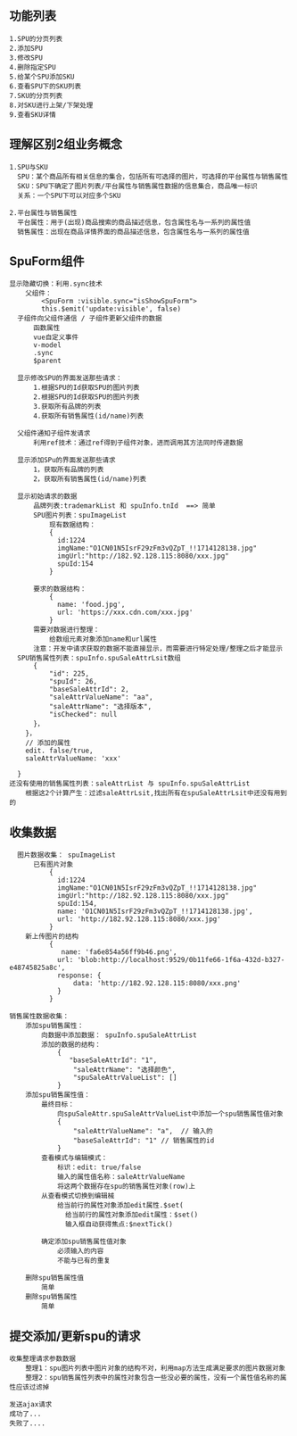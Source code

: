 ## 功能列表
    1.SPU的分页列表
    2.添加SPU
    3.修改SPU
    4.删除指定SPU
    5.给某个SPU添加SKU
    6.查看SPU下的SKU列表
    7.SKU的分页列表
    8.对SKU进行上架/下架处理
    9.查看SKU详情

## 理解区别2组业务概念
    1.SPU与SKU
      SPU：某个商品所有相关信息的集合，包括所有可选择的图片，可选择的平台属性与销售属性
      SKU：SPU下确定了图片列表/平台属性与销售属性数据的信息集合，商品唯一标识
      关系：一个SPU下可以对应多个SKU

    2.平台属性与销售属性
      平台属性：用于(出现)商品搜索的商品描述信息，包含属性名与一系列的属性值
      销售属性：出现在商品详情界面的商品描述信息，包含属性名与一系列的属性值

## SpuForm组件
    显示隐藏切换：利用.sync技术
        父组件：
            <SpuForm :visible.sync="isShowSpuForm">
            this.$emit('update:visible', false)
      子组件向父组件通信 / 子组件更新父组件的数据
          函数属性
          vue自定义事件
          v-model
          .sync
          $parent

      显示修改SPU的界面发送那些请求：
          1.根据SPU的Id获取SPU的图片列表
          2.根据SPU的Id获取SPU的图片列表
          3.获取所有品牌的列表
          4.获取所有销售属性(id/name)列表

      父组件通知子组件发请求
          利用ref技术：通过ref得到子组件对象，进而调用其方法同时传递数据

      显示添加SPu的界面发送那些请求
          1，获取所有品牌的列表
          2，获取所有销售属性(id/name)列表

      显示初始请求的数据
          品牌列表:trademarkList 和 spuInfo.tnId  ==> 简单
          SPU图片列表：spuImageList
              现有数据结构：
              {
                id:1224
                imgName:"O1CN01N5IsrF29zFm3vQZpT_!!1714128138.jpg"
                imgUrl:"http://182.92.128.115:8080/xxx.jpg"
                spuId:154
              }

          要求的数据结构：
              {
                name: 'food.jpg',
                url: 'https://xxx.cdn.com/xxx.jpg'
              }
          需要对数据进行整理：
              给数组元素对象添加name和url属性
          注意：开发中请求获取的数据不能直接显示，而需要进行特定处理/整理之后才能显示
      SPU销售属性列表：spuInfo.spuSaleAttrLsit数组
          {
              "id": 225,
              "spuId": 26,
              "baseSaleAttrId": 2,
              "saleAttrValueName": "aa",
              "saleAttrName": "选择版本",
              "isChecked": null
          }，
        }，
        // 添加的属性
        edit. false/true,
        saleAttrValueName: 'xxx'

      }
    还没有使用的销售属性列表：saleAttrList 与 spuInfo.spuSaleAttrList
        根据这2个计算产生：过滤saleAttrLsit,找出所有在spuSaleAttrLsit中还没有用到的

## 收集数据
      图片数据收集： spuImageList
          已有图片对象
              {
                id:1224
                imgName:"O1CN01N5IsrF29zFm3vQZpT_!!1714128138.jpg"
                imgUrl:"http://182.92.128.115:8080/xxx.jpg"
                spuId:154,
                name: 'O1CN01N5IsrF29zFm3vQZpT_!!1714128138.jpg',
                url: 'http://182.92.128.115:8080/xxx.jpg'
              }
        新上传图片的结构
              {
                 name: 'fa6e854a56ff9b46.png',
                url: 'blob:http://localhost:9529/0b11fe66-1f6a-432d-b327-e48745825a8c',
                response: {
                    data: 'http://182.92.128.115:8080/xxx.png'
                }
              }

    销售属性数据收集：
        添加spu销售属性：
            向数据中添加数据： spuInfo.spuSaleAttrList
            添加的数据的结构：
                {
                   "baseSaleAttrId": "1",
                    "saleAttrName": "选择颜色",
                    "spuSaleAttrValueList": []
                }
        添加spu销售属性值：
            最终目标：
                向spuSaleAttr.spuSaleAttrValueList中添加一个spu销售属性值对象
                {
                    "saleAttrValueName": "a",  // 输入的
                    "baseSaleAttrId": "1" // 销售属性的id
                }
            查看模式与编辑模式：
                标识：edit: true/false
                输入的属性值名称：saleAttrValueName
                将这两个数据存在spu的销售属性对象(row)上
            从查看模式切换到编辑械
                给当前行的属性对象添加edit属性.$set(
                  给当前行的属性对象添加edit属性：$set()
                  输入框自动获得焦点:$nextTick()

            确定添加spu销售属性值对象
                必须输入的内容
                不能与已有的重复

        删除spu销售属性值
            简单
        删除spu销售属性
            简单
## 提交添加/更新spu的请求
    收集整理请求参数数据
        整理1：spu图片列表中图片对象的结构不对，利用map方法生成满足要求的图片数据对象
        整理2：spu销售属性列表中的属性对象包含一些没必要的属性，没有一个属性值名称的属性应该过滤掉

    发送ajax请求
    成功了...
    失败了....